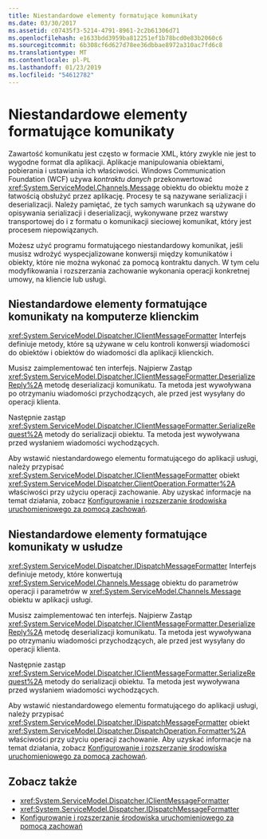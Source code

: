 ```yaml
---
title: Niestandardowe elementy formatujące komunikaty
ms.date: 03/30/2017
ms.assetid: c07435f3-5214-4791-8961-2c2b61306d71
ms.openlocfilehash: e1633bdd3959ba812251ef1b78bcd0e83b2060c6
ms.sourcegitcommit: 6b308cf6d627d78ee36dbbae8972a310ac7fd6c8
ms.translationtype: MT
ms.contentlocale: pl-PL
ms.lasthandoff: 01/23/2019
ms.locfileid: "54612782"
---
```

# <a name="custom-message-formatters"></a>Niestandardowe elementy formatujące komunikaty
Zawartość komunikatu jest często w formacie XML, który zwykle nie jest to wygodne format dla aplikacji. Aplikacje manipulowania obiektami, pobierania i ustawiania ich właściwości. Windows Communication Foundation (WCF) używa *kontraktu danych* przekonwertować <xref:System.ServiceModel.Channels.Message> obiektu do obiektu może z łatwością obsłużyć przez aplikację. Procesy te są nazywane serializacji i deserializacji. Należy pamiętać, że tych samych warunkach są używane do opisywania serializacji i deserializacji, wykonywane przez warstwy transportowej do i z formatu o komunikacji sieciowej komunikat, który jest procesem niepowiązanych.  
  
 Możesz użyć programu formatującego niestandardowy komunikat, jeśli musisz wdrożyć wyspecjalizowane konwersji między komunikatów i obiekty, które nie można wykonać za pomocą kontraktu danych. W tym celu modyfikowania i rozszerzania zachowanie wykonania operacji konkretnej umowy, na kliencie lub usługi.  
  
## <a name="custom-message-formatters-on-the-client"></a>Niestandardowe elementy formatujące komunikaty na komputerze klienckim  
 <xref:System.ServiceModel.Dispatcher.IClientMessageFormatter> Interfejs definiuje metody, które są używane w celu kontroli konwersji wiadomości do obiektów i obiektów do wiadomości dla aplikacji klienckich.  
  
 Musisz zaimplementować ten interfejs. Najpierw Zastąp <xref:System.ServiceModel.Dispatcher.IClientMessageFormatter.DeserializeReply%2A> metodę deserializacji komunikatu. Ta metoda jest wywoływana po otrzymaniu wiadomości przychodzących, ale przed jest wysyłany do operacji klienta.  
  
 Następnie zastąp <xref:System.ServiceModel.Dispatcher.IClientMessageFormatter.SerializeRequest%2A> metody do serializacji obiektu. Ta metoda jest wywoływana przed wysłaniem wiadomości wychodzących.  
  
 Aby wstawić niestandardowego elementu formatującego do aplikacji usługi, należy przypisać <xref:System.ServiceModel.Dispatcher.IClientMessageFormatter> obiekt <xref:System.ServiceModel.Dispatcher.ClientOperation.Formatter%2A> właściwości przy użyciu operacji zachowanie. Aby uzyskać informacje na temat działania, zobacz [Konfigurowanie i rozszerzanie środowiska uruchomieniowego za pomocą zachowań](../../../../docs/framework/wcf/extending/configuring-and-extending-the-runtime-with-behaviors.md).  
  
## <a name="custom-message-formatters-on-the-service"></a>Niestandardowe elementy formatujące komunikaty w usłudze  
 <xref:System.ServiceModel.Dispatcher.IDispatchMessageFormatter> Interfejs definiuje metody, które konwertują <xref:System.ServiceModel.Channels.Message> obiektu do parametrów operacji i parametrów w <xref:System.ServiceModel.Channels.Message> obiektu w aplikacji usługi.  
  
 Musisz zaimplementować ten interfejs. Najpierw Zastąp <xref:System.ServiceModel.Dispatcher.IClientMessageFormatter.DeserializeReply%2A> metodę deserializacji komunikatu. Ta metoda jest wywoływana po otrzymaniu wiadomości przychodzących, ale przed jest wysyłany do operacji klienta.  
  
 Następnie zastąp <xref:System.ServiceModel.Dispatcher.IClientMessageFormatter.SerializeRequest%2A> metody do serializacji obiektu. Ta metoda jest wywoływana przed wysłaniem wiadomości wychodzących.  
  
 Aby wstawić niestandardowego elementu formatującego do aplikacji usługi, należy przypisać <xref:System.ServiceModel.Dispatcher.IDispatchMessageFormatter> obiekt <xref:System.ServiceModel.Dispatcher.DispatchOperation.Formatter%2A> właściwości przy użyciu operacji zachowanie. Aby uzyskać informacje na temat działania, zobacz [Konfigurowanie i rozszerzanie środowiska uruchomieniowego za pomocą zachowań](../../../../docs/framework/wcf/extending/configuring-and-extending-the-runtime-with-behaviors.md).  
  
## <a name="see-also"></a>Zobacz także
- <xref:System.ServiceModel.Dispatcher.IClientMessageFormatter>
- <xref:System.ServiceModel.Dispatcher.IDispatchMessageFormatter>
- [Konfigurowanie i rozszerzanie środowiska uruchomieniowego za pomocą zachowań](../../../../docs/framework/wcf/extending/configuring-and-extending-the-runtime-with-behaviors.md)
